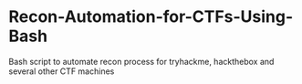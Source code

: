 # Recon-Automation-for-CTFs-Using-Bash
Bash script to automate recon process for tryhackme, hackthebox and several other CTF machines
